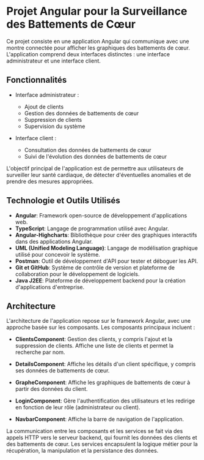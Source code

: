 # Projet Angular pour la Surveillance des Battements de Cœur

Ce projet consiste en une application Angular qui communique avec une montre connectée pour afficher les graphiques des battements de cœur. L'application comprend deux interfaces distinctes : une interface administrateur et une interface client.

## Fonctionnalités

- Interface administrateur :
  - Ajout de clients
  - Gestion des données de battements de cœur
  - Suppression de clients
  - Supervision du système

- Interface client :
  - Consultation des données de battements de cœur
  - Suivi de l'évolution des données de battements de cœur

L'objectif principal de l'application est de permettre aux utilisateurs de surveiller leur santé cardiaque, de détecter d'éventuelles anomalies et de prendre des mesures appropriées.

## Technologie et Outils Utilisés

- **Angular**: Framework open-source de développement d'applications web.
- **TypeScript**: Langage de programmation utilisé avec Angular.
- **Angular-Highcharts**: Bibliothèque pour créer des graphiques interactifs dans des applications Angular.
- **UML (Unified Modeling Language)**: Langage de modélisation graphique utilisé pour concevoir le système.
- **Postman**: Outil de développement d'API pour tester et déboguer les API.
- **Git et GitHub**: Système de contrôle de version et plateforme de collaboration pour le développement de logiciels.
- **Java J2EE**: Plateforme de développement backend pour la création d'applications d'entreprise.

## Architecture

L'architecture de l'application repose sur le framework Angular, avec une approche basée sur les composants. Les composants principaux incluent :

- **ClientsComponent**: Gestion des clients, y compris l'ajout et la suppression de clients. Affiche une liste de clients et permet la recherche par nom.

- **DetailsComponent**: Affiche les détails d'un client spécifique, y compris ses données de battements de cœur.

- **GrapheComponent**: Affiche les graphiques de battements de cœur à partir des données du client.

- **LoginComponent**: Gère l'authentification des utilisateurs et les redirige en fonction de leur rôle (administrateur ou client).

- **NavbarComponent**: Affiche la barre de navigation de l'application.

La communication entre les composants et les services se fait via des appels HTTP vers le serveur backend, qui fournit les données des clients et des battements de cœur. Les services encapsulent la logique métier pour la récupération, la manipulation et la persistance des données.
